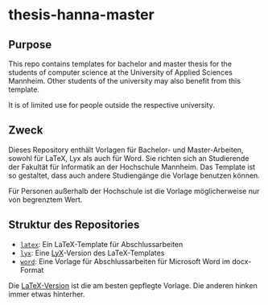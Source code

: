 # thesis-hanna-master

## Purpose

This repo contains templates for bachelor and master thesis for the students of computer science at the University of Applied Sciences Mannheim. Other students of the university may also benefit from this template.

It is of limited use for people outside the respective university.


## Zweck

Dieses Repository enthält Vorlagen für Bachelor- und Master-Arbeiten, sowohl für LaTeX, Lyx als auch für Word. Sie richten sich an Studierende der Fakultät für Informatik an der Hochschule Mannheim. Das Template ist so gestaltet, dass auch andere Studiengänge die Vorlage benutzen können.

Für Personen außerhalb der Hochschule ist die Vorlage möglicherweise nur von begrenztem Wert.


## Struktur des Repositories

  * [`latex`](latex): Ein LaTeX-Template für Abschlussarbeiten
  * [`lyx`](lyx): Eine [LyX](http://www.lyx.org)-Version des LaTeX-Templates
  * [`word`](word): Eine Vorlage für Abschlussarbeiten für Microsoft Word im docx-Format

Die [LaTeX-Version](latex) ist die am besten gepflegte Vorlage. Die anderen hinken immer etwas hinterher.
